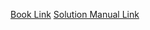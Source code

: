 [Book Link](https://read.readwise.io/filter/tag:%22linear%20algebra%22/read/01hzwvc7j13rzy85t9c8tvv0wv)
[Solution Manual Link](https://read.readwise.io/new/read/01j7r1fz3ns414yh3nz5m6xt9j)